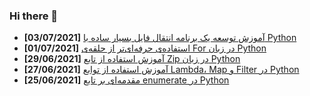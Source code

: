 ### Hi there 👋

<!-- posts -->
* **[03/07/2021]** [آموزش توسعه یک برنامه انتقال فایل بسیار ساده با Python](https://liara.ir/blog/%d8%a2%d9%85%d9%88%d8%b2%d8%b4-%d8%aa%d9%88%d8%b3%d8%b9%d9%87-%db%8c%da%a9-%d8%a8%d8%b1%d9%86%d8%a7%d9%85%d9%87-%d8%a7%d9%86%d8%aa%d9%82%d8%a7%d9%84-%d9%81%d8%a7%db%8c%d9%84-%d8%a8%d8%b3%db%8c%d8%a7/ "آموزش توسعه یک برنامه انتقال فایل بسیار ساده با Python")
* **[01/07/2021]** [استفاده‌ی حرفه‌ای‌تر از حلقه‌ی For در زبان Python](https://liara.ir/blog/%d8%a7%d8%b3%d8%aa%d9%81%d8%a7%d8%af%d9%87%e2%80%8c%db%8c-%d8%ad%d8%b1%d9%81%d9%87%e2%80%8c%d8%a7%db%8c%e2%80%8c%d8%aa%d8%b1-%d8%a7%d8%b2-%d8%ad%d9%84%d9%82%d9%87%e2%80%8c%db%8c-for-%d8%af%d8%b1/ "استفاده‌ی حرفه‌ای‌تر از حلقه‌ی For در زبان Python")
* **[29/06/2021]** [آموزش استفاده از تابع Zip در زبان Python](https://liara.ir/blog/%d8%a2%d9%85%d9%88%d8%b2%d8%b4-%d8%a7%d8%b3%d8%aa%d9%81%d8%a7%d8%af%d9%87-%d8%a7%d8%b2-%d8%aa%d8%a7%d8%a8%d8%b9-zip-%d8%af%d8%b1-%d8%b2%d8%a8%d8%a7%d9%86-python/ "آموزش استفاده از تابع Zip در زبان Python")
* **[27/06/2021]** [آموزش استفاده از توابع Lambda، Map و Filter در Python](https://liara.ir/blog/%d8%a2%d9%85%d9%88%d8%b2%d8%b4-%d8%a7%d8%b3%d8%aa%d9%81%d8%a7%d8%af%d9%87-%d8%a7%d8%b2-%d8%aa%d9%88%d8%a7%d8%a8%d8%b9-lambda%d8%8c-map-%d9%88-filter-%d8%af%d8%b1-python/ "آموزش استفاده از توابع Lambda، Map و Filter در Python")
* **[25/06/2021]** [مقدمه‌ای بر تابع enumerate در Python](https://liara.ir/blog/%d9%85%d9%82%d8%af%d9%85%d9%87%e2%80%8c%d8%a7%db%8c-%d8%a8%d8%b1-%d8%aa%d8%a7%d8%a8%d8%b9-enumerate-%d8%af%d8%b1-python/ "مقدمه‌ای بر تابع enumerate در Python")<!-- /posts -->
